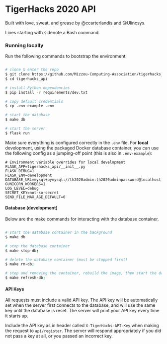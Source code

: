 # TigerHacks 2020 API

Built with love, sweat, and grease by @ccarterlandis and @Ulincsys.

Lines starting with `$` denote a Bash command.

### Running locally

Run the following commands to bootstrap the environment:

```bash

# clone & enter the repo
$ git clone https://github.com/Mizzou-Computing-Association/tigerhacks_api.git
$ cd tigerhacks_api

# install Python dependencies
$ pip install -r requirements/dev.txt

# copy default credentials
$ cp .env-example .env

# start the database
$ make db

# start the server
$ flask run
```

Make sure everything is configured correctly in the `.env` file. For **local** development, using the packaged Docker database container, you can use the following config as a jumping-off point (this is also in `.env-example`):
```
# Environment variable overrides for local development
FLASK_APP=tigerhacks_api/__init__.py
FLASK_DEBUG=1
FLASK_ENV=development
DATABASE_URL=mysql+pymysql://th2020admin:th2020adminpassword@localhost:3307/tigerhacks_api
GUNICORN_WORKERS=1
LOG_LEVEL=debug
SECRET_KEY=not-so-secret
SEND_FILE_MAX_AGE_DEFAULT=0
```

#### Database (development)

Below are the make commands for interacting with the database container.

```bash

# start the database container in the background
$ make db

# stop the database container
$ make stop-db;

# delete the database container (must be stopped first)
$ make rm-db;

# stop and removing the container, rebuild the image, then start the database container
$ make refresh-db;
```

#### API Keys

All requests must include a valid API key. The API key will be automatically set when the server first connects to the database, and will use the same key until the database is reset. The server will print your API key every time it starts up.

Include the API key as in header called `X-TigerHacks-API-Key` when making the request to `api/register`. The server will respond appropriately if you did not pass a key at all, or you passed an incorrect key.
